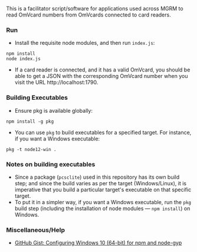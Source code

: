 This is a facilitator script/software for applications used across MGRM to read OmVcard numbers from OmVcards connected to card readers.

### Run
- Install the requisite node modules, and then run `index.js`:
```
npm install
node index.js
```
- If a card reader is connected, and it has a valid OmVcard, you should be able to get a JSON with the corresponding OmVcard number when you visit the URL http://localhost:1790.

### Building Executables
- Ensure pkg is available globally:
```
npm install -g pkg
```
- You can use `pkg` to build executables for a specified target. For instance, if you want a Windows executable:
```
pkg -t node12-win .
```


### Notes on building executables
- Since a package (`pcsclite`) used in this repository has its own build step; and since the build varies as per the target (Windows/Linux), it is imperative that you build a particular target's executable on that specific target.
- To put it in a simpler way, if you want a Windows executable, run the `pkg` build step (including the installation of node modules — `npm install`) on  Windows.

### Miscellaneous/Help
- [GitHub Gist: Configuring Windows 10 (64-bit) for npm and node-gyp](https://gist.github.com/jtrefry/fd0ea70a89e2c3b7779c)